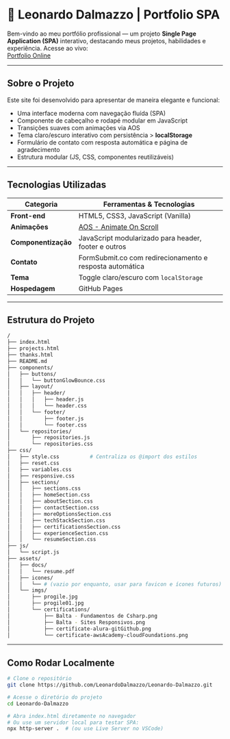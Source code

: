 # 🚀 Leonardo Dalmazzo | Portfolio SPA

Bem-vindo ao meu portfólio profissional — um projeto **Single Page Application (SPA)** interativo, destacando meus projetos, habilidades e experiência. Acesse ao vivo:  
[Portfolio Online](https://leonardodalmazzo.github.io/Leonardo-Dalmazzo/)

---

##  Sobre o Projeto

Este site foi desenvolvido para apresentar de maneira elegante e funcional:

- Uma interface moderna com navegação fluída (SPA)
- Componente de cabeçalho e rodapé modular em JavaScript
- Transições suaves com animações via AOS
- Tema claro/escuro interativo com persistência > **localStorage**
- Formulário de contato com resposta automática e página de agradecimento
- Estrutura modular (JS, CSS, componentes reutilizáveis)

---

##  Tecnologias Utilizadas

| Categoria           | Ferramentas & Tecnologias                                   |
|---------------------|-------------------------------------------------------------|
| **Front-end**       | HTML5, CSS3, JavaScript (Vanilla)                           |
| **Animações**       | [AOS - Animate On Scroll](https://michalsnik.github.io/aos/)|
| **Componentização** | JavaScript modularizado para header, footer e outros        |
| **Contato**         | FormSubmit.co com redirecionamento e resposta automática    |
| **Tema**            | Toggle claro/escuro com `localStorage`                      |
| **Hospedagem**      | GitHub Pages                                                |

---

##  Estrutura do Projeto

```bash
/
├── index.html
├── projects.html
├── thanks.html
├── README.md
├── components/
│   ├── buttons/
│   │   └── buttonGlowBounce.css
│   ├── layout/
│   │   ├── header/
│   │   │   ├── header.js
│   │   │   └── header.css
│   │   └── footer/
│   │       ├── footer.js
│   │       └── footer.css
│   └── repositories/
│       ├── repositories.js
│       └── repositories.css
├── css/
│   ├── style.css          # Centraliza os @import dos estilos
│   ├── reset.css
│   ├── variables.css
│   ├── responsive.css
│   ├── sections/
│   │   ├── sections.css
│   │   ├── homeSection.css
│   │   ├── aboutSection.css
│   │   ├── contactSection.css
│   │   ├── moreOptionsSection.css
│   │   ├── techStackSection.css
│   │   ├── certificationsSection.css
│   │   ├── experienceSection.css
│   │   └── resumeSection.css
├── js/
│   └── script.js
├── assets/
│   ├── docs/
│   │   └── resume.pdf
│   ├── icones/
│   │   └── # (vazio por enquanto, usar para favicon e ícones futuros)
│   └── imgs/
│       ├── progile.jpg
│       ├── progile01.jpg
│       └── certifications/
│           ├── Balta - Fundamentos de Csharp.png
│           ├── Balta - Sites Responsivos.png
│           ├── certificate-alura-gitGithub.png
│           └── certificate-awsAcademy-cloudFoundations.png
```
---

##  Como Rodar Localmente

```bash
# Clone o repositório
git clone https://github.com/LeonardoDalmazzo/Leonardo-Dalmazzo.git

# Acesse o diretório do projeto
cd Leonardo-Dalmazzo

# Abra index.html diretamente no navegador
# Ou use um servidor local para testar SPA:
npx http-server .  # (ou use Live Server no VSCode)
